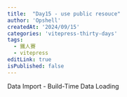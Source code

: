 ```yaml
---
title:  "Day15 - use public resouce"
author: 'Opshell'
createdAt: '2024/09/15'
categories: 'vitepress-thirty-days'
tags:
  - 鐵人賽
  - vitepress
editLink: true
isPublished: false
---
```



Data Import - Build-Time Data Loading